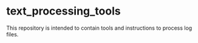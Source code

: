 # text_processing_tools
This repository is intended to contain tools and instructions to process log files.